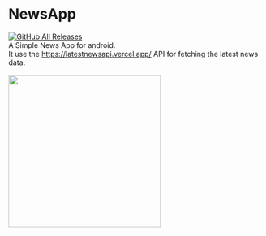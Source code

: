 # NewsApp
[![GitHub All Releases](https://img.shields.io/github/downloads/neerajkumarc/NewsApp/total?style=for-the-badge)](https://github.com/Neerajkumarc/NewsApp/releases)
<br/>A Simple News App for android.<br/>
It use the https://latestnewsapi.vercel.app/ API for fetching the latest news data.<br/><br/>
<img src="https://user-images.githubusercontent.com/78979288/218068175-52408f5c-3803-4c62-9df3-2f02d1146b34.png" width =300/>
